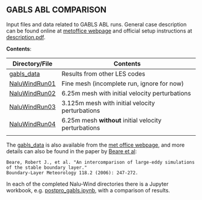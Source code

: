 GABLS ABL COMPARISON
--------------------

Input files and data related to GABLS ABL runs.  General case
description can be found online at [metoffice
webpage](http://gabls.metoffice.com/description.html) and official
setup instructions at [description.pdf](description.pdf).


**Contents**: 

| Directory/File                 | Contents                                              |
|--------------------------------|-------------------------------------------------------|
| [gabls_data](gabls_data)       | Results from other LES codes                          |
| [NaluWindRun01](NaluWindRun01) | Fine mesh (incomplete run, ignore for now)            |
| [NaluWindRun02](NaluWindRun02) | 6.25m mesh with initial velocity perturbations        |
| [NaluWindRun03](NaluWindRun03) | 3.125m mesh with initial velocity perturbations       |
| [NaluWindRun04](NaluWindRun04) | 6.25m mesh **without** initial velocity perturbations |
|                                |                                                       |

The [gabls_data](gabls_data) is also available from the [met office
webpage](http://gabls.metoffice.com/lem_data.html), and more details
can also be found in the paper by 
[Beare et al](https://link.springer.com/content/pdf/10.1007/s10546-004-2820-6.pdf):
```
Beare, Robert J., et al. "An intercomparison of large-eddy simulations of the stable boundary layer." 
Boundary-Layer Meteorology 118.2 (2006): 247-272.
```

In each of the completed Nalu-Wind directories there is a Jupyter
workbook, e.g.
[postpro_gabls.ipynb](NaluWindRun03/postpro_gabls.ipynb), with a
comparison of results.
